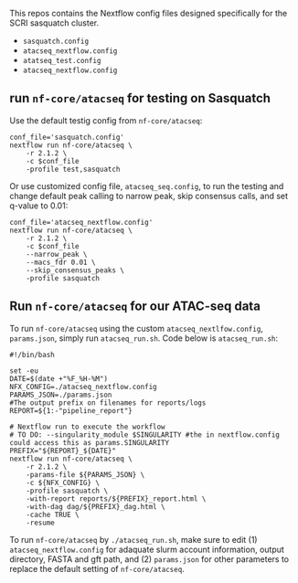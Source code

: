 

This repos contains the Nextflow config files designed specifically for the SCRI sasquatch cluster. 
- `sasquatch.config` 
- `atacseq_nextflow.config`
- `atatseq_test.config`
- `atacseq_nextflow.config`

## run `nf-core/atacseq` for testing on Sasquatch

Use the default testig config from `nf-core/atacseq`:
```shell
conf_file='sasquatch.config' 
nextflow run nf-core/atacseq \
    -r 2.1.2 \
    -c $conf_file
	-profile test,sasquatch 
```

Or use customized config file, `atacseq_seq.config`, to run the testing and change default peak calling to narrow peak, skip consensus calls, and set q-value to 0.01:

```shell
conf_file='atacseq_nextflow.config' 
nextflow run nf-core/atacseq \
    -r 2.1.2 \
    -c $conf_file
    --narrow_peak \
    --macs_fdr 0.01 \
    --skip_consensus_peaks \
	-profile sasquatch 
```

## Run `nf-core/atacseq` for our ATAC-seq data
To run `nf-core/atacseq` using the custom `atacseq_nextlfow.config`, `params.json`, simply run `atacseq_run.sh`. Code below is `atacseq_run.sh`:

```shell
#!/bin/bash

set -eu
DATE=$(date +"%F_%H-%M")
NFX_CONFIG=./atacseq_nextflow.config
PARAMS_JSON=./params.json
#The output prefix on filenames for reports/logs
REPORT=${1:-"pipeline_report"}

# Nextflow run to execute the workflow 
# TO DO: --singularity_module $SINGULARITY #the in nextflow.config could access this as params.SINGULARITY
PREFIX="${REPORT}_${DATE}"
nextflow run nf-core/atacseq \
    -r 2.1.2 \
    -params-file ${PARAMS_JSON} \
    -c ${NFX_CONFIG} \
    -profile sasquatch \
    -with-report reports/${PREFIX}_report.html \
    -with-dag dag/${PREFIX}_dag.html \
    -cache TRUE \
    -resume
```

To run `nf-core/atacseq` by `./atacseq_run.sh`, make sure to edit (1) `atacseq_nextflow.config` for adaquate slurm account information, output directory, FASTA and gft path, and (2) `params.json` for other parameters to replace the default setting of `nf-core/atacseq`.


